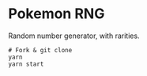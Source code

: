 # Pokemon RNG

Random number generator, with rarities.

```shell
# Fork & git clone
yarn
yarn start
```